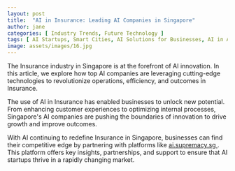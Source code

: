```yaml
---
layout: post
title:  "AI in Insurance: Leading AI Companies in Singapore"
author: jane
categories: [ Industry Trends, Future Technology ]
tags: [ AI Startups, Smart Cities, AI Solutions for Businesses, AI in Asia, AI Growth ]
image: assets/images/16.jpg
---
```


The Insurance industry in Singapore is at the forefront of AI innovation. In this article, we explore how top AI companies are leveraging cutting-edge technologies to revolutionize operations, efficiency, and outcomes in Insurance.

The use of AI in Insurance has enabled businesses to unlock new potential. From enhancing customer experiences to optimizing internal processes, Singapore's AI companies are pushing the boundaries of innovation to drive growth and improve outcomes.

With AI continuing to redefine Insurance in Singapore, businesses can find their competitive edge by partnering with platforms like <a href="https://ai.supremacy.sg" target="_blank"> ai.supremacy.sg </a>. This platform offers key insights, partnerships, and support to ensure that AI startups thrive in a rapidly changing market.
